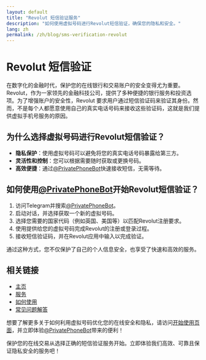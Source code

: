 ```yaml
---
layout: default
title: "Revolut 短信验证服务"
description: "如何使用虚拟号码进行Revolut短信验证，确保您的隐私和安全。"
lang: zh
permalink: /zh/blog/sms-verification-revolut
---
```


# Revolut 短信验证

在数字化的金融时代，保护您的在线银行和交易账户的安全变得尤为重要。Revolut，作为一家领先的金融科技公司，提供了多种便捷的银行服务和投资选项。为了增强账户的安全性，Revolut 要求用户通过短信验证码来验证其身份。然而，不是每个人都愿意使用自己的真实电话号码来接收这些验证码，这就是我们提供虚拟手机号服务的原因。

## 为什么选择虚拟号码进行Revolut短信验证？

- **隐私保护**：使用虚拟号码可以避免将您的真实电话号码暴露给第三方。
- **灵活性和控制**：您可以根据需要随时获取或更换号码。
- **高效便捷**：通过[@PrivatePhoneBot](https://t.me/PrivatePhoneBot)快速接收短信，无需等待。

## 如何使用[@PrivatePhoneBot](https://t.me/PrivatePhoneBot)开始Revolut短信验证？

1. 访问Telegram并搜索[@PrivatePhoneBot](https://t.me/PrivatePhoneBot)。
2. 启动对话，并选择获取一个新的虚拟号码。
3. 选择您需要的国家代码（例如英国、美国等）以匹配Revolut注册要求。
4. 使用提供给您的虚拟号码完成Revolut的注册或登录过程。
5. 接收短信验证码，并在Revolut应用中输入以完成验证。

通过这种方式，您不仅保护了自己的个人信息安全，也享受了快速和高效的服务。

## 相关链接

- [主页](/zh/)
- [服务](/zh/services)
- [如何使用](/zh/how-it-works)
- [常见问题解答](/zh/faq)

想要了解更多关于如何利用虚拟号码优化您的在线安全和隐私，请访问[开始使用页面](/zh/get-started)，并立即体验[@PrivatePhoneBot](https://t.me/PrivatePhoneBot)带来的便利！

保护您的在线交易从选择正确的短信验证服务开始。立即体验我们高效、可靠且保证隐私安全的服务吧！